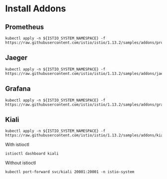 # Install Addons

## Prometheus
```shell
kubectl apply -n ${ISTIO_SYSTEM_NAMESPACE} -f https://raw.githubusercontent.com/istio/istio/1.13.2/samples/addons/prometheus.yaml
```

## Jaeger
```shell
kubectl apply -n ${ISTIO_SYSTEM_NAMESPACE} -f https://raw.githubusercontent.com/istio/istio/1.13.2/samples/addons/jaeger.yaml
```

## Grafana
```shell
kubectl apply -n ${ISTIO_SYSTEM_NAMESPACE} -f https://raw.githubusercontent.com/istio/istio/1.13.2/samples/addons/grafana.yaml
```

## Kiali
```shell
kubectl apply -n ${ISTIO_SYSTEM_NAMESPACE} -f https://raw.githubusercontent.com/istio/istio/1.13.2/samples/addons/kiali.yaml
```

With istioctl
```shell
istioctl dashboard kiali
```

Without istioctl
```shell
kubectl port-forward svc/kiali 20001:20001 -n istio-system
```
